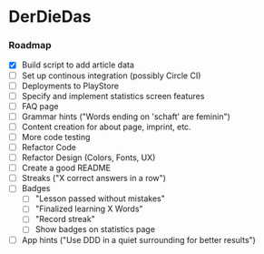 # DerDieDas

### Roadmap

- [x] Build script to add article data
- [ ] Set up continous integration (possibly Circle CI)
- [ ] Deployments to PlayStore
- [ ] Specify and implement statistics screen features
- [ ] FAQ page
- [ ] Grammar hints ("Words ending on 'schaft' are feminin")
- [ ] Content creation for about page, imprint, etc.
- [ ] More code testing
- [ ] Refactor Code
- [ ] Refactor Design (Colors, Fonts, UX)
- [ ] Create a good README
- [ ] Streaks ("X correct answers in a row")
- [ ] Badges
  - [ ] "Lesson passed without mistakes"
  - [ ] "Finalized learning X Words"
  - [ ] "Record streak"
  - [ ] Show badges on statistics page
- [ ] App hints ("Use DDD in a quiet surrounding for better results")
